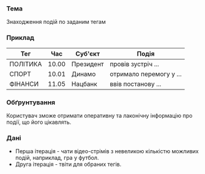 ### Тема
Знаходження подій по заданим тегам

### Приклад
| Тег     | Час | Суб'єкт  | Подія  |
 ---      | --- | --- | --- 
| ПОЛІТИКА | 10.00 | Президент | провів зустріч ... |
| СПОРТ    | 10.01 | Динамо    | отримало перемогу у ...  |
| ФІНАНСИ  | 11.05 | Нацбанк   | ввів постанову ... |

### Обґрунтування
Користувач зможе отримати оперативну та лаконічну інформацію про події, що його цікавлять.

### Дані
- Перша ітерація - чати відео-стрімів з невеликою кількістю можливих подій, наприклад, гра у футбол.
- Друга ітерація - твіти для обраних тегів.
